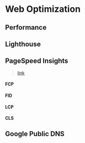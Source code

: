 # Web Optimization

## Performance

## Lighthouse

## PageSpeed Insights

> [link](https://developers.google.com/speed/pagespeed/insights/)

#### FCP

#### FID

#### LCP

#### CLS

## Google Public DNS

